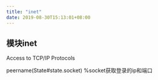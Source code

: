 ```yaml
---
title: "inet"
date: 2019-08-30T15:13:01+08:00
---
```


## 模块inet

Access to TCP/IP Protocols

peername(State#state.socket) %socket获取登录的ip和端口
